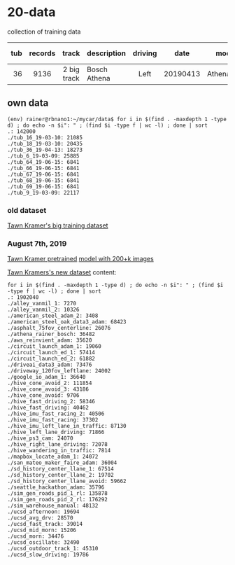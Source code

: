 # 20-data
collection of training data

| tub             | records | track       | description  | driving   | date     | model      | data quality    |
|----------------:|:-------:|:-----------:|:-----|:-----:|:-:|:----------:|---:|
| 36              |    9136 | 2 big track | Bosch Athena | Left | 20190413 | Athena2.h5 | [tubhist](https://github.com/connected-autonomous-mobilty/20-data/blob/master/images/tubhist_tub_36_19-04-13.png)|


## own data
```
(env) rainer@rbnano1:~/mycar/data$ for i in $(find . -maxdepth 1 -type d) ; do echo -n $i": " ; (find $i -type f | wc -l) ; done | sort
.: 142000
./tub_16_19-03-10: 21085
./tub_18_19-03-10: 20435
./tub_36_19-04-13: 18273
./tub_6_19-03-09: 25885
./tub_64_19-06-15: 6841
./tub_66_19-06-15: 6841
./tub_67_19-06-15: 6841
./tub_68_19-06-15: 6841
./tub_69_19-06-15: 6841
./tub_9_19-03-09: 22117
```


### old dataset 
[Tawn Kramer's big training dataset](https://s3.amazonaws.com/tawn-train/log_donkey/combined_donkey_tub_data.zip)

### August 7th, 2019
[Tawn Kramer pretrained](https://donkeycar.slack.com/archives/C4B69691N/p1561165380013700)
[model with 200+k images](https://drive.google.com/open?id=18Qfc_T5fpUmuTqXFZbJZrQhlf2l3S0VK)

[Tawn Kramers's new dataset](https://tawn-train.s3.amazonaws.com/log_donkey/lg_data.tar.gz)
content:
```~/mycar/data/lg_data$ 
for i in $(find . -maxdepth 1 -type d) ; do echo -n $i": " ; (find $i -type f | wc -l) ; done | sort
.: 1902040
./alley_vanmil_1: 7270
./alley_vanmil_2: 10326
./american_steel_adam_2: 3408
./american_steel_oak_data3_adam: 68423
./asphalt_75fov_centerline: 26076
./athena_rainer_bosch: 36482
./aws_reinvient_adam: 35620
./circuit_launch_adam_1: 19060
./circuit_launch_ed_1: 57414
./circuit_launch_ed_2: 61882
./driveai_data3_adam: 73476
./driveway_120fov_leftlane: 24002
./google_io_adam_1: 36640
./hive_cone_avoid_2: 111854
./hive_cone_avoid_3: 43186
./hive_cone_avoid: 9706
./hive_fast_driving_2: 58346
./hive_fast_driving: 40462
./hive_imu_fast_racing_2: 40506
./hive_imu_fast_racing: 37302
./hive_imu_left_lane_in_traffic: 87130
./hive_left_lane_driving: 71866
./hive_ps3_cam: 24070
./hive_right_lane_driving: 72078
./hive_wandering_in_traffic: 7814
./mapbox_locate_adam_1: 24072
./san_mateo_maker_faire_adam: 36004
./sd_history_center_llane_1: 67514
./sd_history_center_llane_2: 19702
./sd_history_center_llane_avoid: 59662
./seattle_hackathon_adam: 35796
./sim_gen_roads_pid_1_rl: 135878
./sim_gen_roads_pid_2_rl: 176292
./sim_warehouse_manual: 48132
./ucsd_afternoon: 19694
./ucsd_avg_drv: 28570
./ucsd_fast_track: 39014
./ucsd_mid_morn: 15206
./ucsd_morn: 34476
./ucsd_oscillate: 32490
./ucsd_outdoor_track_1: 45310
./ucsd_slow_driving: 19786
```
